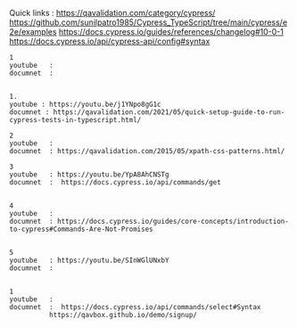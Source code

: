 Quick links : https://qavalidation.com/category/cypress/
https://github.com/sunilpatro1985/Cypress_TypeScript/tree/main/cypress/e2e/examples
https://docs.cypress.io/guides/references/changelog#10-0-1
https://docs.cypress.io/api/cypress-api/config#syntax






    1
    youtube   : 
    documnet  : 
    
    
    1. 
    youtube : https://youtu.be/j1YNpo8gG1c
    documnet : https://qavalidation.com/2021/05/quick-setup-guide-to-run-cypress-tests-in-typescript.html/

    2
    youtube   : 
    documnet  : https://qavalidation.com/2015/05/xpath-css-patterns.html/
    
    3
    youtube   : https://youtu.be/YpA8AhCNSTg
    documnet  :  https://docs.cypress.io/api/commands/get
    
    
    4
    youtube   : 
    documnet  : https://docs.cypress.io/guides/core-concepts/introduction-to-cypress#Commands-Are-Not-Promises
    
    
    5
    youtube   : https://youtu.be/SInWGlUNxbY
    documnet  : 
    

    1
    youtube   : 
    documnet  :  https://docs.cypress.io/api/commands/select#Syntax
              https://qavbox.github.io/demo/signup/
    
    
